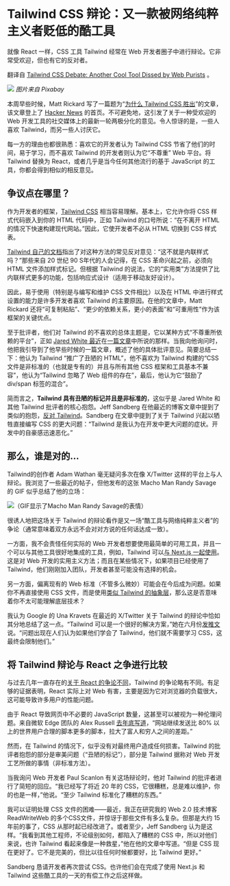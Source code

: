 # Tailwind CSS 辩论：又一款被网络纯粹主义者贬低的酷工具

就像 React 一样，CSS 工具 Tailwind 经常在 Web 开发者圈子中进行辩论。它非常受欢迎，但也有它的反对者。

翻译自 [Tailwind CSS Debate: Another Cool Tool Dissed by Web Purists](https://thenewstack.io/tailwind-css-debate-another-cool-tool-dissed-by-web-purists/) 。

![](https://cdn.thenewstack.io/media/2023/08/93ef3e5a-portrait-3373374_1280-1024x806.jpg)
*图片来自 Pixabay*

本周早些时候，Matt Rickard 写了一篇题为“[为什么 Tailwind CSS 胜出](https://matt-rickard.com/why-tailwind-css-won)”的文章，该文章登上了 [Hacker News](https://news.ycombinator.com/item?id=37143837) 的首页。不可避免地，这引发了关于一种受欢迎的 Web 开发工具的社交媒体上的最新一轮两极分化的意见。令人惊讶的是，一些人喜欢 Tailwind，而另一些人讨厌它。

每一方的理由也都很熟悉：喜欢它的开发者认为 Tailwind CSS 节省了他们的时间，易于学习，而不喜欢 Tailwind 的开发者则认为它“不尊重” Web 平台。将 Tailwind 替换为 React，或者几乎是当今任何其他流行的基于 JavaScript 的工具，你都会得到相似的相反意见。

## 争议点在哪里？

作为开发者的框架，[Tailwind CSS](https://tailwindcss.com/) 相当容易理解。基本上，它允许你将 CSS 样式代码嵌入到你的 HTML 代码中，正如 Tailwind 的口号所说：“在不离开 HTML 的情况下快速构建现代网站。”因此，它使开发者不必从 HTML 切换到 CSS 样式表。

[Tailwind 自己的文档](https://tailwindcss.com/docs/utility-first)指出了对这种方法的常见反对意见：“这不就是内联样式吗？”那些来自 20 世纪 90 S年代的人会记得，在 CSS 革命兴起之前，必须向 HTML 文件添加样式标记。但根据 Tailwind 的说法，它的“实用类”方法提供了比内联样式更多的功能，包括响应式设计（适用于移动友好设计）。

因此，易于使用（特别是与编写和维护 CSS 文件相比）以及在 HTML 中进行样式设置的能力是许多开发者喜欢 Tailwind 的主要原因。在他的文章中，Matt Rickard 还将“可复制粘贴”、“更少的依赖关系，更小的表面”和“可重用性”作为该框架的关键优点。

至于批评者，他们对 Tailwind 的不喜欢的总体主题是，它以某种方式“不尊重所依赖的平台”，正如 [Jared White 最近](https://thathtml.blog/2023/08/tailwind-death-of-craftsmanship/)在[一篇文章](https://www.spicyweb.dev/why-tailwind-isnt-for-me/)中所说的那样。当我向他询问时，他把我引导到了他早些时候的一篇文章，概述了他的具体批评意见。简要总结一下：他认为 Tailwind “推广了丑陋的 HTML”，他不喜欢为 Tailwind 构建的“CSS 文件是非标准的（也就是专有的）并且与所有其他 CSS 框架和工具基本不兼容”，他认为“Tailwind 忽略了 Web 组件的存在”，最后，他认为它“鼓励了div/span 标签的混合”。

简而言之，**Tailwind 具有丑陋的标记并且是非标准的**，这似乎是 Jared White 和其他 Tailwind 批评者的核心抱怨。Jeff Sandberg 在他最近的博客文章中提到了类似的抱怨，[反对 Tailwind](https://pdx.su/blog/2023-07-26-tailwind-and-the-death-of-craftsmanship/#the-death-of-craftsmanship)。Sandberg 在文章中提到了关于 Tailwind 兴起以牺牲直接编写 CSS 的更大问题：“Tailwind 是我认为在开发中更大问题的症状。开发中的自豪感迅速恶化。”

## 那么，谁是对的...

Tailwind的创作者 Adam Wathan 毫无疑问多次在像 X/Twitter 这样的平台上与人辩论。我浏览了一些最近的帖子，但他发布的这张 Macho Man Randy Savage 的 GIF 似乎总结了他的立场：

![（GIF显示了Macho Man Randy Savage的表情）](https://cdn.thenewstack.io/media/2023/08/cf673ccc-tailwind_savage.jpg)

很诱人地把这场关于 Tailwind 的辩论看作是又一场“酷工具与网络纯粹主义者”的争论（通常意味着双方永远不会对对方说的任何话达成一致）。

一方面，我不会责怪任何实际的 Web 开发者想要使用最简单的可用工具，并且一个可以与其他工具很好地集成的工具，例如，Tailwind 可以[与 Next.js 一起使用](https://tailwindcss.com/docs/guides/nextjs)。这是对 Web 开发的实用主义方法；而且在某些情况下，如果项目已经使用了 Tailwind，他们刚刚加入团队，开发者甚至可能没有选择的机会。

另一方面，偏离现有的 Web 标准（不管多么微妙）可能会在今后成为问题。如果你不再直接使用 CSS 文件，而是使用[类似 Tailwind 的抽象层](https://thenewstack.io/css-frameworks-in-vogue-but-dont-forget-style-fundamentals/)，那么这是否意味着你不太可能理解底层技术？

我认为 Google 的 Una Kravets 在最近的 X/Twitter 关于 Tailwind 的辩论中恰如其分地总结了这一点。“Tailwind 可以是一个很好的解决方案，”她在六月份[发推文](https://twitter.com/Una/status/1664752942526742531)说。“问题出现在人们认为如果他们学会了 Tailwind，他们就不需要学习 CSS，这最终会限制他们。”

## 将 Tailwind 辩论与 React 之争进行比较

与过去几年一直存在的[关于 React 的争论不同](https://thenewstack.io/2023-web-tech-check-in-react-performance-pwas-ios-browsers/)，Tailwind 的争论略有不同。有足够的证据表明，React 实际上对 Web 有害，主要是因为它对浏览器的负载很大，这可能导致许多用户的性能问题。

由于 React 导致网页中不必要的 JavaScript 数量，这甚至可以被视为一种伦理问题。来自微软 Edge 团队的 Alex Russell [去年底写道](https://infrequently.org/2022/12/performance-baseline-2023/)，“网站继续发送比 80% 以上的世界用户合理的脚本更多的脚本，拉大了富人和穷人之间的差距。”

然而，在 Tailwind 的情况下，似乎没有对最终用户造成任何损害。Tailwind 的批评者抱怨的部分是审美问题（“丑陋的标记”），部分是 Tailwind 据称对 Web 开发工艺所做的事情（非标准方法）。

当我询问 Web 开发者 Paul Scanlon 有关这场辩论时，他对 Tailwind 的批评者进行了简短的回应。“我已经写了将近 20 年的 CSS，它很糟糕，总是难以维护，你的也是一样，”他说。“至少 Tailwind 标准化了糟糕的东西。”

我可以证明处理 CSS 文件的困难——最近，我正在研究我的 Web 2.0 技术博客 ReadWriteWeb 的多个CSS文件，并惊讶于那些文件有多么复杂。但那是大约 15 年前的事了，CSS 从那时起已经改进了。或者至少，Jeff Sandberg 认为是这样。“我看到其他工程师，不论级别如何，都陷入了糟糕的 CSS 中，所以对他们来说，也许 Tailwind 看起来像是一种救星，”他在他的文章中写道。“但是 CSS 现在更好了。它不是完美的，但比以往任何时候都要好，比 Tailwind 更好。”

Sandberg 恳请开发者再次尝试 CSS。也许他们会在完成了使用 Next.js 和 Tailwind 这些酷工具的一天的有偿工作之后这样做。
